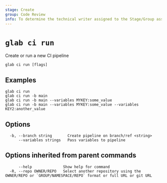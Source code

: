 ```yaml
---
stage: Create
group: Code Review
info: To determine the technical writer assigned to the Stage/Group associated with this page, see https://about.gitlab.com/handbook/product/ux/technical-writing/#assignments
---
```


<!--
This documentation is auto generated by a script.
Please do not edit this file directly, check cmd/gen-docs/docs.go.
-->

# `glab ci run`

Create or run a new CI pipeline

```plaintext
glab ci run [flags]
```

## Examples

```plaintext
glab ci run
glab ci run -b main
glab ci run -b main --variables MYKEY:some_value
glab ci run -b main --variables MYKEY:some_value --variables KEY2:another_value

```

## Options

```plaintext
  -b, --branch string       Create pipeline on branch/ref <string>
      --variables strings   Pass variables to pipeline
```

## Options inherited from parent commands

```plaintext
      --help              Show help for command
  -R, --repo OWNER/REPO   Select another repository using the OWNER/REPO or `GROUP/NAMESPACE/REPO` format or full URL or git URL
```
